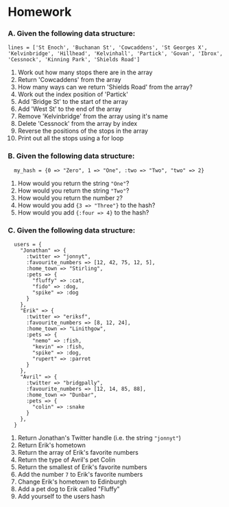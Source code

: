# Homework

### A. Given the following data structure:

```
lines = ['St Enoch', 'Buchanan St', 'Cowcaddens', 'St Georges X', 'Kelvinbridge', 'Hillhead', 'Kelvinhall', 'Partick', 'Govan', 'Ibrox', 'Cessnock', 'Kinning Park', 'Shields Road']
```

1. Work out how many stops there are in the array
2. Return 'Cowcaddens' from the array
3. How many ways can we return 'Shields Road' from the array?
4. Work out the index position of 'Partick'
5. Add 'Bridge St' to the start of the array
6. Add 'West St' to the end of the array
7. Remove 'Kelvinbridge' from the array using it's name
8. Delete 'Cessnock' from the array by index
9. Reverse the positions of the stops in the array
10. Print out all the stops using a for loop


### B. Given the following data structure:

```
  my_hash = {0 => "Zero", 1 => "One", :two => "Two", "two" => 2}
```

1. How would you return the string `"One"`?
2. How would you return the string `"Two"`?
3. How would you return the number `2`?
4. How would you add `{3 => "Three"}` to the hash?
5. How would you add `{:four => 4}` to the hash?


### C. Given the following data structure:

```
  users = {
    "Jonathan" => {
      :twitter => "jonnyt",
      :favourite_numbers => [12, 42, 75, 12, 5],
      :home_town => "Stirling",
      :pets => {
        "fluffy" => :cat,
        "fido" => :dog,
        "spike" => :dog
      }
    },
    "Erik" => {
      :twitter => "eriksf",
      :favourite_numbers => [8, 12, 24],
      :home_town => "Linithgow",
      :pets => {
        "nemo" => :fish,
        "kevin" => :fish,
        "spike" => :dog,
        "rupert" => :parrot
      }
    },
    "Avril" => {
      :twitter => "bridgpally",
      :favourite_numbers => [12, 14, 85, 88],
      :home_town => "Dunbar",
      :pets => {
        "colin" => :snake
      }
    },
  }
```

1. Return Jonathan's Twitter handle (i.e. the string `"jonnyt"`)
2. Return Erik's hometown
3. Return the array of Erik's favorite numbers
4. Return the type of Avril's pet Colin
5. Return the smallest of Erik's favorite numbers
6. Add the number `7` to Erik's favorite numbers
7. Change Erik's hometown to Edinburgh
8. Add a pet dog to Erik called "Fluffy"
9. Add yourself to the users hash